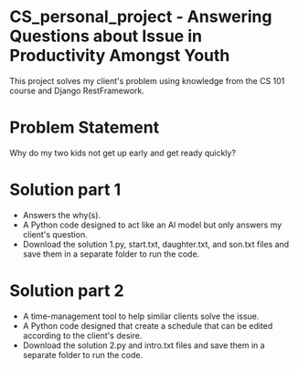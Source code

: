 # CS_personal_project - Answering Questions about Issue in Productivity Amongst Youth
This project solves my client's problem using knowledge from the CS 101 course and Django RestFramework.

# Problem Statement
Why do my two kids not get up early and get ready quickly?

# Solution part 1
- Answers the why(s).
- A Python code designed to act like an AI model but only answers my client's question.
- Download the solution 1.py, start.txt, daughter.txt, and son.txt files and save them in a separate folder to run the code.

# Solution part 2
- A time-management tool to help similar clients solve the issue.
- A Python code designed that create a schedule that can be edited according to the client's desire.
- Download the solution 2.py and intro.txt files and save them in a separate folder to run the code.
  
